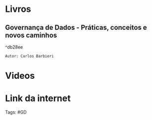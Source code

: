 # Livros

## Governança de Dados - Práticas, conceitos e novos caminhos

^db28ee

	Autor: Carlos Barbieri


# Videos


# Link da internet


Tags: #GD 
